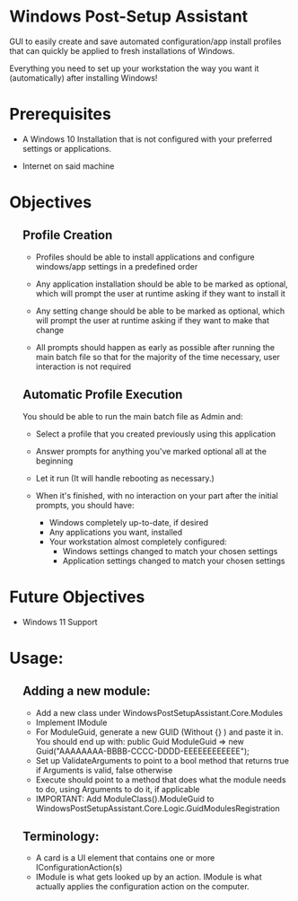 # Windows Post-Setup Assistant
GUI to easily create and save automated configuration/app install profiles that can quickly be applied to fresh installations of Windows. 

Everything you need to set up your workstation the way you want it (automatically) after installing Windows!

# Prerequisites
* A Windows 10 Installation that is not configured with your preferred settings or applications.

* Internet on said machine

# Objectives 
<ul>

## Profile Creation
* Profiles should be able to install applications and configure windows/app settings in a predefined order

* Any application installation should be able to be marked as optional, which will prompt the user at runtime asking if they want to install it

* Any setting change should be able to be marked as optional, which will prompt the user at runtime asking if they want to make that change

* All prompts should happen as early as possible after running the main batch file so that for the majority of the time necessary, user interaction is not required

## Automatic Profile Execution
You should be able to run the main batch file as Admin and:

* Select a profile that you created previously using this application
* Answer prompts for anything you've marked optional all at the beginning

* Let it run (It will handle rebooting as necessary.)

* When it's finished, with no interaction on your part after the initial prompts, you should have:
    * Windows completely up-to-date, if desired
    * Any applications you want, installed
    * Your workstation almost completely configured:
        * Windows settings changed to match your chosen settings
        * Application settings changed to match your chosen settings
</ul>

# Future Objectives
* Windows 11 Support

# Usage:
<ul>

## Adding a new module:

* Add a new class under WindowsPostSetupAssistant.Core.Modules
* Implement IModule
* For ModuleGuid, generate a new GUID (Without {} ) and paste it in. You should end up with: public Guid ModuleGuid => new Guid("AAAAAAAA-BBBB-CCCC-DDDD-EEEEEEEEEEEE");
* Set up ValidateArguments to point to a bool method that returns true if Arguments is valid, false otherwise
* Execute should point to a method that does what the module needs to do, using Arguments to do it, if applicable
* IMPORTANT: Add ModuleClass().ModuleGuid to WindowsPostSetupAssistant.Core.Logic.GuidModulesRegistration

## Terminology:

* A card is a UI element that contains one or more IConfigurationAction(s)
* IModule is what gets looked up by an action. IModule is what actually applies the configuration action on the computer.
</ul>